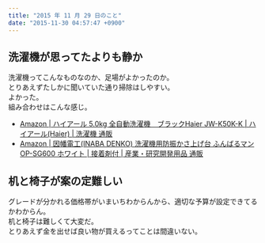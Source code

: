 ```yaml
---
title: "2015 年 11 月 29 日のこと"
date: "2015-11-30 04:57:47 +0900"
---
```


## 洗濯機が思ってたよりも静か

洗濯機ってこんなものなのか、足場がよかったのか。  
とりあえずたしかに聞いていた通り掃除はしやすい。  
よかった。  
組み合わせはこんな感じ。

- [Amazon | ハイアール 5.0kg 全自動洗濯機　ブラックHaier JW-K50K-K | ハイアール(Haier) | 洗濯機 通販](https://www.amazon.co.jp/dp/B015XKQ8KM)
- [Amazon | 因幡電工(INABA DENKO) 洗濯機用防振かさ上げ台 ふんばるマン OP-SG600 ホワイト | 接着剤付 | 産業・研究開発用品 通販](https://www.amazon.co.jp/dp/B005G2ES5U)

## 机と椅子が案の定難しい

グレードが分かれる価格帯がいまいちわからんから、適切な予算が設定できてるかわからん。  
机と椅子は難しくて大変だ。  
とりあえず金を出せば良い物が買えるってことは間違いない。
